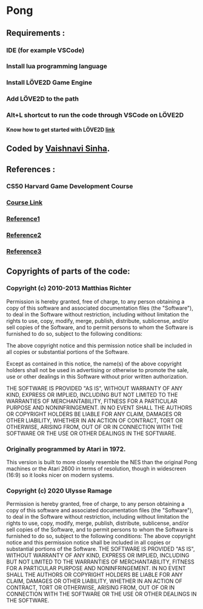 # Pong

## Requirements :
### IDE (for example VSCode)
### Install lua programming language
### Install LÖVE2D Game Engine
### Add LÖVE2D to the path
### Alt+L shortcut to run the code through VSCode on LÖVE2D
#### Know how to get started with LÖVE2D [link](https://love2d.org/wiki/Getting_Started)

## Coded by [Vaishnavi Sinha](https://github.com/Vaishnavi15821).

## References :
### CS50 Harvard Game Development Course
### [Course Link](https://cs50.harvard.edu/games/2018/)
### [Reference1](https://github.com/bartbes/Class-Commons)
### [Reference2](https://github.com/Ulydev/push)
### [Reference3](https://github.com/vrld/hump/blob/master/class.lua)

## Copyrights of parts of the code:
### Copyright (c) 2010-2013 Matthias Richter

Permission is hereby granted, free of charge, to any person obtaining a copy
of this software and associated documentation files (the "Software"), to deal
in the Software without restriction, including without limitation the rights
to use, copy, modify, merge, publish, distribute, sublicense, and/or sell
copies of the Software, and to permit persons to whom the Software is
furnished to do so, subject to the following conditions:

The above copyright notice and this permission notice shall be included in
all copies or substantial portions of the Software.

Except as contained in this notice, the name(s) of the above copyright holders
shall not be used in advertising or otherwise to promote the sale, use or
other dealings in this Software without prior written authorization.

THE SOFTWARE IS PROVIDED "AS IS", WITHOUT WARRANTY OF ANY KIND, EXPRESS OR
IMPLIED, INCLUDING BUT NOT LIMITED TO THE WARRANTIES OF MERCHANTABILITY,
FITNESS FOR A PARTICULAR PURPOSE AND NONINFRINGEMENT. IN NO EVENT SHALL THE
AUTHORS OR COPYRIGHT HOLDERS BE LIABLE FOR ANY CLAIM, DAMAGES OR OTHER
LIABILITY, WHETHER IN AN ACTION OF CONTRACT, TORT OR OTHERWISE, ARISING FROM,
OUT OF OR IN CONNECTION WITH THE SOFTWARE OR THE USE OR OTHER DEALINGS IN
THE SOFTWARE.

### Originally programmed by Atari in 1972.

This version is built to more closely resemble the NES than
the original Pong machines or the Atari 2600 in terms of
resolution, though in widescreen (16:9) so it looks nicer on 
modern systems.

### Copyright (c) 2020 Ulysse Ramage
Permission is hereby granted, free of charge, to any person obtaining a copy of this software and associated documentation files (the "Software"), to deal in the Software without restriction, including without limitation the rights to use, copy, modify, merge, publish, distribute, sublicense, and/or sell copies of the Software, and to permit persons to whom the Software is furnished to do so, subject to the following conditions:
The above copyright notice and this permission notice shall be included in all copies or substantial portions of the Software.
THE SOFTWARE IS PROVIDED "AS IS", WITHOUT WARRANTY OF ANY KIND, EXPRESS OR IMPLIED, INCLUDING BUT NOT LIMITED TO THE WARRANTIES OF MERCHANTABILITY, FITNESS FOR A PARTICULAR PURPOSE AND NONINFRINGEMENT. IN NO EVENT SHALL THE AUTHORS OR COPYRIGHT HOLDERS BE LIABLE FOR ANY CLAIM, DAMAGES OR OTHER LIABILITY, WHETHER IN AN ACTION OF CONTRACT, TORT OR OTHERWISE, ARISING FROM, OUT OF OR IN CONNECTION WITH THE SOFTWARE OR THE USE OR OTHER DEALINGS IN THE SOFTWARE.
